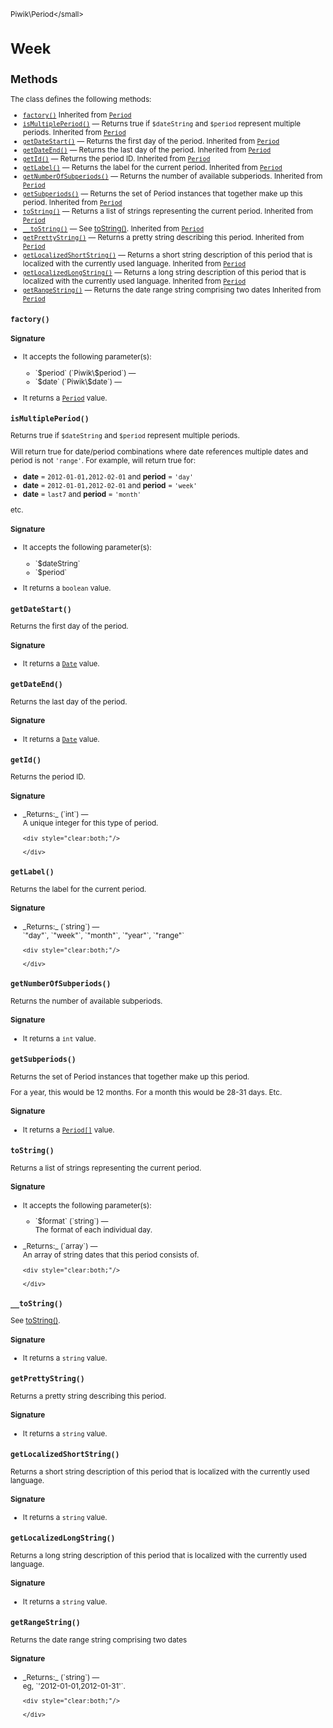 <small>Piwik\Period\</small>

Week
====

Methods
-------

The class defines the following methods:

- [`factory()`](#factory) Inherited from [`Period`](../../Piwik/Period.md)
- [`isMultiplePeriod()`](#ismultipleperiod) &mdash; Returns true if `$dateString` and `$period` represent multiple periods. Inherited from [`Period`](../../Piwik/Period.md)
- [`getDateStart()`](#getdatestart) &mdash; Returns the first day of the period. Inherited from [`Period`](../../Piwik/Period.md)
- [`getDateEnd()`](#getdateend) &mdash; Returns the last day of the period. Inherited from [`Period`](../../Piwik/Period.md)
- [`getId()`](#getid) &mdash; Returns the period ID. Inherited from [`Period`](../../Piwik/Period.md)
- [`getLabel()`](#getlabel) &mdash; Returns the label for the current period. Inherited from [`Period`](../../Piwik/Period.md)
- [`getNumberOfSubperiods()`](#getnumberofsubperiods) &mdash; Returns the number of available subperiods. Inherited from [`Period`](../../Piwik/Period.md)
- [`getSubperiods()`](#getsubperiods) &mdash; Returns the set of Period instances that together make up this period. Inherited from [`Period`](../../Piwik/Period.md)
- [`toString()`](#tostring) &mdash; Returns a list of strings representing the current period. Inherited from [`Period`](../../Piwik/Period.md)
- [`__toString()`](#__tostring) &mdash; See [toString()](/api-reference/Piwik/Period/Week#tostring). Inherited from [`Period`](../../Piwik/Period.md)
- [`getPrettyString()`](#getprettystring) &mdash; Returns a pretty string describing this period. Inherited from [`Period`](../../Piwik/Period.md)
- [`getLocalizedShortString()`](#getlocalizedshortstring) &mdash; Returns a short string description of this period that is localized with the currently used language. Inherited from [`Period`](../../Piwik/Period.md)
- [`getLocalizedLongString()`](#getlocalizedlongstring) &mdash; Returns a long string description of this period that is localized with the currently used language. Inherited from [`Period`](../../Piwik/Period.md)
- [`getRangeString()`](#getrangestring) &mdash; Returns the date range string comprising two dates Inherited from [`Period`](../../Piwik/Period.md)

<a name="factory" id="factory"></a>
<a name="factory" id="factory"></a>
### `factory()`

#### Signature

-  It accepts the following parameter(s):

   <ul>
   <li>
      <div markdown="1" class="parameter">
      `$period` (`Piwik\$period`) &mdash;

      <div markdown="1" class="param-desc"></div>

      <div style="clear:both;"/>

      </div>
   </li>
   <li>
      <div markdown="1" class="parameter">
      `$date` (`Piwik\$date`) &mdash;

      <div markdown="1" class="param-desc"></div>

      <div style="clear:both;"/>

      </div>
   </li>
   </ul>
- It returns a [`Period`](../../Piwik/Period.md) value.

<a name="ismultipleperiod" id="ismultipleperiod"></a>
<a name="isMultiplePeriod" id="isMultiplePeriod"></a>
### `isMultiplePeriod()`

Returns true if `$dateString` and `$period` represent multiple periods.

Will return true for date/period combinations where date references multiple
dates and period is not `'range'`. For example, will return true for:

- **date** = `2012-01-01,2012-02-01` and **period** = `'day'`
- **date** = `2012-01-01,2012-02-01` and **period** = `'week'`
- **date** = `last7` and **period** = `'month'`

etc.

#### Signature

-  It accepts the following parameter(s):

   <ul>
   <li>
      <div markdown="1" class="parameter">
      `$dateString`

      <div markdown="1" class="param-desc"></div>

      <div style="clear:both;"/>

      </div>
   </li>
   <li>
      <div markdown="1" class="parameter">
      `$period`

      <div markdown="1" class="param-desc"></div>

      <div style="clear:both;"/>

      </div>
   </li>
   </ul>
- It returns a `boolean` value.

<a name="getdatestart" id="getdatestart"></a>
<a name="getDateStart" id="getDateStart"></a>
### `getDateStart()`

Returns the first day of the period.

#### Signature

- It returns a [`Date`](../../Piwik/Date.md) value.

<a name="getdateend" id="getdateend"></a>
<a name="getDateEnd" id="getDateEnd"></a>
### `getDateEnd()`

Returns the last day of the period.

#### Signature

- It returns a [`Date`](../../Piwik/Date.md) value.

<a name="getid" id="getid"></a>
<a name="getId" id="getId"></a>
### `getId()`

Returns the period ID.

#### Signature


<ul>
  <li>
    <div markdown="1" class="parameter">
    _Returns:_  (`int`) &mdash;
    <div markdown="1" class="param-desc">A unique integer for this type of period.</div>

    <div style="clear:both;"/>

    </div>
  </li>
</ul>

<a name="getlabel" id="getlabel"></a>
<a name="getLabel" id="getLabel"></a>
### `getLabel()`

Returns the label for the current period.

#### Signature


<ul>
  <li>
    <div markdown="1" class="parameter">
    _Returns:_  (`string`) &mdash;
    <div markdown="1" class="param-desc">`"day"`, `"week"`, `"month"`, `"year"`, `"range"`</div>

    <div style="clear:both;"/>

    </div>
  </li>
</ul>

<a name="getnumberofsubperiods" id="getnumberofsubperiods"></a>
<a name="getNumberOfSubperiods" id="getNumberOfSubperiods"></a>
### `getNumberOfSubperiods()`

Returns the number of available subperiods.

#### Signature

- It returns a `int` value.

<a name="getsubperiods" id="getsubperiods"></a>
<a name="getSubperiods" id="getSubperiods"></a>
### `getSubperiods()`

Returns the set of Period instances that together make up this period.

For a year,
this would be 12 months. For a month this would be 28-31 days. Etc.

#### Signature

- It returns a [`Period[]`](../../Piwik/Period.md) value.

<a name="tostring" id="tostring"></a>
<a name="toString" id="toString"></a>
### `toString()`

Returns a list of strings representing the current period.

#### Signature

-  It accepts the following parameter(s):

   <ul>
   <li>
      <div markdown="1" class="parameter">
      `$format` (`string`) &mdash;

      <div markdown="1" class="param-desc"> The format of each individual day.</div>

      <div style="clear:both;"/>

      </div>
   </li>
   </ul>

<ul>
  <li>
    <div markdown="1" class="parameter">
    _Returns:_  (`array`) &mdash;
    <div markdown="1" class="param-desc">An array of string dates that this period consists of.</div>

    <div style="clear:both;"/>

    </div>
  </li>
</ul>

<a name="__tostring" id="__tostring"></a>
<a name="__toString" id="__toString"></a>
### `__toString()`

See [toString()](/api-reference/Piwik/Period/Week#tostring).

#### Signature

- It returns a `string` value.

<a name="getprettystring" id="getprettystring"></a>
<a name="getPrettyString" id="getPrettyString"></a>
### `getPrettyString()`

Returns a pretty string describing this period.

#### Signature

- It returns a `string` value.

<a name="getlocalizedshortstring" id="getlocalizedshortstring"></a>
<a name="getLocalizedShortString" id="getLocalizedShortString"></a>
### `getLocalizedShortString()`

Returns a short string description of this period that is localized with the currently used language.

#### Signature

- It returns a `string` value.

<a name="getlocalizedlongstring" id="getlocalizedlongstring"></a>
<a name="getLocalizedLongString" id="getLocalizedLongString"></a>
### `getLocalizedLongString()`

Returns a long string description of this period that is localized with the currently used language.

#### Signature

- It returns a `string` value.

<a name="getrangestring" id="getrangestring"></a>
<a name="getRangeString" id="getRangeString"></a>
### `getRangeString()`

Returns the date range string comprising two dates

#### Signature


<ul>
  <li>
    <div markdown="1" class="parameter">
    _Returns:_  (`string`) &mdash;
    <div markdown="1" class="param-desc">eg, `'2012-01-01,2012-01-31'`.</div>

    <div style="clear:both;"/>

    </div>
  </li>
</ul>

